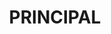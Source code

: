 ---
name: alex segura
title: PRINCIPAL
quote: My role overseeing complex installations from start to finish is uniquely rewarding. Managing each step, I have an opportunity to witness up close the end result of all our collective efforts.
details: |
  Alex Segura manages Merritt’s carpentry and installation group, overseeing a team of some of the finest craftsmen in North America. With a thorough background in the millworking industry, he brings a trifecta of experience as a master carpenter, carpentry supervisor and millwork business owner to his position with Merritt. Today, he supervises the entire department of field operations managers, field installation managers, field superintendents and carpenters. From start to finish, from build to installation, he accepts and delivers only flawless craftsmanship and perfect results.

  Alex holds a degree from the Sacramento-based Woodworking Institute. In addition to his passion for his craft, Alex is an avid soccer player, family man and volunteer.
image: /uploads/staff-11.jpg
display_order: 11
_comments:
  image: file should be ~600px wide
lang: en
---